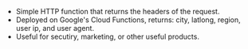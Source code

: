 * Simple HTTP function that returns the headers of the request.
* Deployed on Google's Cloud Functions, returns: city, latlong, region, user ip, and user agent. 
* Useful for secutiry, marketing, or other useful products.
